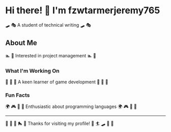 # Hi there! 👋 I'm fzwtarmerjeremy765

🛹 🎭 A student of technical writing 🛹 🎭

## About Me
🏊 🎯 Interested in project management 🏊 🎯

### What I'm Working On
🥋 🚴 🎷 A keen learner of game development 🥋 🚴 🎷

### Fun Facts
🌍 🎮 🏑 🎳 Enthusiastic about programming languages 🌍 🎮 🏑 🎳

---
🎽 🎳 🎯 🛼 🌺 Thanks for visiting my profile! 🚀 🏄 🛹 🎱 🎾
